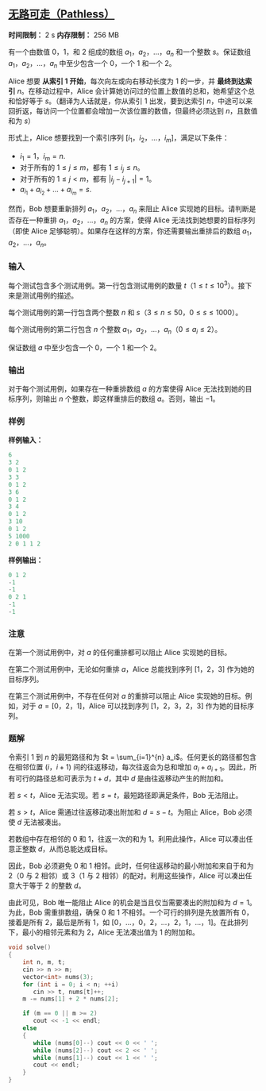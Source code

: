 ## [无路可走（Pathless）](https://codeforces.com/contest/2130/problem/B)

**时间限制：** 2 s
**内存限制：** 256 MB



有一个由数值 $0$，$1$，和 $2$ 组成的数组 $a_1$，$a_2$，$\ldots$，$a_n$ 和一个整数 $s$。保证数组 $a_1$，$a_2$，$\ldots$，$a_n$ 中至少包含一个 $0$，一个 $1$ 和一个 $2$。

Alice 想要 **从索引 $1$ 开始**，每次向左或向右移动长度为 $1$ 的一步，并 **最终到达索引** $n$。在移动过程中，Alice 会计算她访问过的位置上数值的总和，她希望这个总和恰好等于 $s$。（翻译为人话就是，你从索引 $1$ 出发，要到达索引 $n$，中途可以来回折返，每访问一个位置都会增加一次该位置的数值，但最终必须达到 $n$，且数值和为 $s$）

形式上，Alice 想要找到一个索引序列 $[i_1$，$i_2$，$\ldots$，$i_m]$，满足以下条件：

-   $i_1 = 1$，$i_m = n$.
-   对于所有的 $1 \le j \le m$，都有 $1 \leq i_j \leq n$。
-   对于所有的 $1 \leq j < m$，都有 $|i_{j} - i_{j+1}| = 1$。
-   $a_{i_1} + a_{i_2} + \ldots + a_{i_m} = s$.

然而，Bob 想要重新排列 $a_1$，$a_2$，$\ldots$，$a_n$ 来阻止 Alice 实现她的目标。请判断是否存在一种重排 $a_1$，$a_2$，$\ldots$，$a_n$ 的方案，使得 Alice 无法找到她想要的目标序列（即使 Alice 足够聪明）。如果存在这样的方案，你还需要输出重排后的数组 $a_1$，$a_2$，$\ldots$，$a_n$。







### 输入

每个测试包含多个测试用例。第一行包含测试用例的数量 $t$（$1 \le t \le 10^3$）。接下来是测试用例的描述。

每个测试用例的第一行包含两个整数 $n$ 和 $s$（$3 \le n \le 50$，$0 \le s \le 1000$）。

每个测试用例的第二行包含 $n$ 个整数 $a_1$，$a_2$，$\ldots$，$a_n$（$0 \le a_i \le 2$）。

保证数组 $a$ 中至少包含一个 $0$，一个 $1$ 和一个 $2$。





### 输出

对于每个测试用例，如果存在一种重排数组 $a$ 的方案使得 Alice 无法找到她的目标序列，则输出 $n$ 个整数，即这样重排后的数组 $a$。否则，输出 $-1$。





### 样例

**样例输入：**

```cpp
6
3 2
0 1 2
3 3
0 1 2
3 6
0 1 2
3 4
0 1 2
3 10
0 1 2
5 1000
2 0 1 1 2
```



**样例输出：**

```cpp
0 1 2
-1
-1
0 2 1 
-1
-1
```





### 注意

在第一个测试用例中，对 $a$ 的任何重排都可以阻止 Alice 实现她的目标。

在第二个测试用例中，无论如何重排 $a$，Alice 总能找到序列 $[1$，$2$，$3]$ 作为她的目标序列。

在第三个测试用例中，不存在任何对 $a$ 的重排可以阻止 Alice 实现她的目标。例如，对于 $a=[0$，$2$，$1]$，Alice 可以找到序列 $[1$，$2$，$3$，$2$，$3]$ 作为她的目标序列。





### 题解

令索引 $1$ 到 $n$ 的最短路径和为 $t = \sum_{i=1}^{n} a_i$。任何更长的路径都包含在相邻位置 $(i$，$i+1)$ 间的往返移动，每次往返会为总和增加 $a_i + a_{i+1}$。因此，所有可行的路径总和可表示为 $t + d$，其中 $d$ 是由往返移动产生的附加和。

若 $s < t$，Alice 无法实现。若 $s = t$，最短路径即满足条件，Bob 无法阻止。

若 $s > t$，Alice 需通过往返移动凑出附加和 $d = s - t$。为阻止 Alice，Bob 必须使 $d$ 无法被凑出。

若数组中存在相邻的 $0$ 和 $1$，往返一次的和为 $1$。利用此操作，Alice 可以凑出任意正整数 $d$，从而总能达成目标。

因此，Bob 必须避免 $0$ 和 $1$ 相邻。此时，任何往返移动的最小附加和来自于和为 $2$（$0$ 与 $2$ 相邻）或 $3$（$1$ 与 $2$ 相邻）的配对。利用这些操作，Alice 可以凑出任意大于等于 $2$ 的整数 $d$。

由此可见，Bob 唯一能阻止 Alice 的机会是当且仅当需要凑出的附加和为 $d=1$。为此，Bob 需重排数组，确保 $0$ 和 $1$ 不相邻。一个可行的排列是先放置所有 $0$，接着是所有 $2$，最后是所有 $1$，如 $[0$，$\dots$，$0$，$2$，$\dots$，$2$，$1$，$\dots$，$1]$。在此排列下，最小的相邻元素和为 $2$，Alice 无法凑出值为 $1$ 的附加和。



```cpp
void solve()  
{  
    int n, m, t;  
    cin >> n >> m;  
    vector<int> nums(3);  
    for (int i = 0; i < n; ++i)  
       cin >> t, nums[t]++;  
    m -= nums[1] + 2 * nums[2];  

    if (m == 0 || m >= 2)  
       cout << -1 << endl;  
    else  
    {  
       while (nums[0]--) cout << 0 << ' ';  
       while (nums[2]--) cout << 2 << ' ';  
       while (nums[1]--) cout << 1 << ' ';  
       cout << endl;  
    }  
}
```